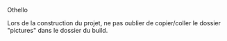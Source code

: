 Othello

Lors de la construction du projet, ne pas oublier de copier/coller le dossier "pictures" dans le dossier du build.
